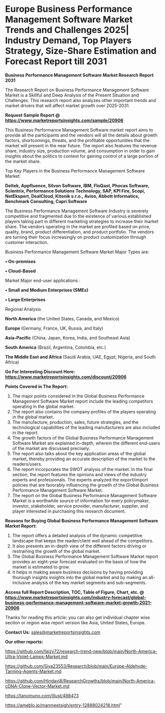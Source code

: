 # Europe Business Performance Management Software Market Trends and Challenges 2025| Industry Demand, Top Players Strategy, Size-Share Estimation and Forecast Report till 2031

<strong>Business Performance Management Software Market Research Report 2031</strong>

The Research Report on Business Performance Management Software Market is a Skillful and Deep Analysis of the Present Situation and Challenges. This research report also analyzes other important trends and market drivers that will affect market growth over 2025-2031.

<strong>Request Sample Report @ <a href=https://www.marketreportsinsights.com/sample/20906>https://www.marketreportsinsights.com/sample/20906</a></strong>

This Business Performance Management Software market report aims to provide all the participants and the vendors will all the details about growth factors, shortcomings, threats, and the profitable opportunities that the market will present in the near future. The report also features the revenue share, industry size, production volume, and consumption in order to gain insights about the politics to contest for gaining control of a large portion of the market share.

Top Key Players in the Business Performance Management Software Market:

<strong>Deltek, Appfluence, Silvon Software, IBM, FloQast, Phocas Software, Scientrix, Performance Solutions Technology, SAP, KPI Fire, Scopi, NetEkspert, DealCloud, Kitonik s.r.o., Aviso, Abbott Informatics, Benchmark Consulting, Capri Software</strong>

The Business Performance Management Software Industry is severely competitive and fragmented due to the existence of various established players taking part in different marketing strategies to increase their market share. The vendors operating in the market are profiled based on price, quality, brand, product differentiation, and product portfolio. The vendors are turning their focus increasingly on product customization through customer interaction.

Business Performance Management Software Market Major Types are:

<strong>• On-premises

• Cloud-Based</strong>

Market Major end-user applications :

<strong>• Small and Medium Enterprises (SMEs)

• Large Enterprises</strong>

Regional Analysis

</u><strong><b>North America</b></strong> (the United States, Canada, and Mexico)

<strong><b>Europe </b></strong>(Germany, France, UK, Russia, and Italy)

<strong><b>Asia-Pacific</b></strong> (China, Japan, Korea, India, and Southeast Asia)

<strong><b>South America</b></strong> (Brazil, Argentina, Colombia, etc.)

<strong><b>The Middle East and Africa</b></strong> (Saudi Arabia, UAE, Egypt, Nigeria, and South Africa)

<strong>Go For Interesting Discount Here: <a href=https://www.marketreportsinsights.com/discount/20906>https://www.marketreportsinsights.com/discount/20906</a></strong>

<strong>Points Covered in The Report:</strong>
<ol>
  <li>The major points considered in the Global Business Performance Management Software Market report include the leading competitors operating in the global market.</li>
  <li>The report also contains the company profiles of the players operating in the global market.</li>
  <li>The manufacture, production, sales, future strategies, and the technological capabilities of the leading manufacturers are also included in the report.</li>
  <li>The growth factors of the Global Business Performance Management Software Market are explained in-depth, wherein the different end-users of the market are discussed precisely.</li>
  <li>The report also talks about the key application areas of the global market, thereby providing an accurate description of the market to the readers/users.</li>
  <li>The report incorporates the SWOT analysis of the market. In the final section, the report features the opinions and views of the industry experts and professionals. The experts analyzed the export/import policies that are favorably influencing the growth of the Global Business Performance Management Software Market.</li>
  <li>The report on the Global Business Performance Management Software Market is a worthwhile source of information for every policymaker, investor, stakeholder, service provider, manufacturer, supplier, and player interested in purchasing this research document.</li>
</ol>
<strong>Reasons for Buying Global Business Performance Management Software Market Report:</strong>

<ol>
  <li>The report offers a detailed analysis of the dynamic competitive landscape that keeps the reader/client well ahead of the competitors.</li>
  <li>It also presents an in-depth view of the different factors driving or restraining the growth of the global market.</li>
  <li>The Global Business Performance Management Software Market report provides an eight-year forecast evaluated on the basis of how the market is estimated to grow.</li>
  <li>It helps in making aware business decisions by having providing thorough insights insights into the global market and by making an all-inclusive analysis of the key market segments and sub-segments.</li>
</ol>
<strong>Access full Report Description, TOC, Table of Figure, Chart, etc. @ <a href=https://www.marketreportsinsights.com/industry-forecast/global-business-performance-management-software-market-growth-2021-20906>https://www.marketreportsinsights.com/industry-forecast/global-business-performance-management-software-market-growth-2021-20906</a></strong>


Thanks for reading this article; you can also get individual chapter wise section or region wise report version like Asia, United States, Europe.

<strong>Contact Us:</strong>
sales@marketreportsinsights.com

<strong>Our other reports:</strong>

<a href=https://github.com/faizy72/research-trend-new/blob/main/North-America-Ultra-Violet-Lamps-Market.md>https://github.com/faizy72/research-trend-new/blob/main/North-America-Ultra-Violet-Lamps-Market.md</a>

<a href=https://github.com/Siya23553/Research/blob/main/Europe-Aldehyde-Tanning-Agents-Market.md>https://github.com/Siya23553/Research/blob/main/Europe-Aldehyde-Tanning-Agents-Market.md</a>

<a href=https://github.com/Hindavi8/ResearchGrowths/blob/main/North-America-cDNA-Clone-Vector-Market.md>https://github.com/Hindavi8/ResearchGrowths/blob/main/North-America-cDNA-Clone-Vector-Market.md</a>

<a href=https://tanomuno.com/illust/488473>https://tanomuno.com/illust/488473</a>

<a href=https://ameblo.jp/manmeetsigh/entry-12888024218.html>https://ameblo.jp/manmeetsigh/entry-12888024218.html</a>"
